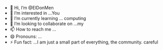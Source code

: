 - 👋 Hi, I’m @ElDonMen
- 👀 I’m interested in ...You
- 🌱 I’m currently learning ... computing
- 💞️ I’m looking to collaborate on ...my
- 📫 How to reach me ...
- 😄 Pronouns: ...
- ⚡ Fun fact: ...I am just a small part of everything, the community. careful  

<!---
ElDonMen/ElDonMen is a ✨ special ✨ repository because its `README.md` (this file) appears on your GitHub profile.
You can click the Preview link to take a look at your changes.
--->
